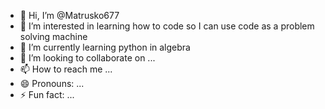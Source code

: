 - 👋 Hi, I’m @Matrusko677
- 👀 I’m interested in learning how to code so I can use code as a problem solving machine
- 🌱 I’m currently learning python in algebra
- 💞️ I’m looking to collaborate on ...
- 📫 How to reach me ...
- 😄 Pronouns: ...
- ⚡ Fun fact: ...

<!---
Matrusko677/Matrusko677 is a ✨ special ✨ repository because its `README.md` (this file) appears on your GitHub profile.
You can click the Preview link to take a look at your changes.
--->
